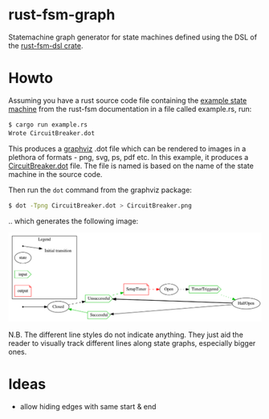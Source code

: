 # rust-fsm-graph
Statemachine graph generator for state machines defined using the DSL of the [rust-fsm-dsl crate](https://crates.io/crates/rust-fsm-dsl).

# Howto

Assuming you have a rust source code file containing the [example state machine](https://github.com/eugene-babichenko/rust-fsm#using-the-dsl-for-defining-state-machines) from the rust-fsm documentation in a file called example.rs, run:

```sh
$ cargo run example.rs
Wrote CircuitBreaker.dot
```

This produces a [graphviz](https://graphviz.org/) .dot file which can be rendered to images in a plethora of formats - png, svg, ps, pdf etc. In this example, it produces a [CircuitBreaker.dot](CircuitBreaker.dot) file. The file is named is based on the name of the state machine in the source code.

Then run the `dot` command from the graphviz package:

```sh
$ dot -Tpng CircuitBreaker.dot > CircuitBreaker.png
```

.. which generates the following image:

![statemachine diagram](CircuitBreaker.png)

N.B. The different line styles do not indicate anything. They just aid the reader to visually track different lines along state graphs, especially bigger ones.

# Ideas

- allow hiding edges with same start & end
